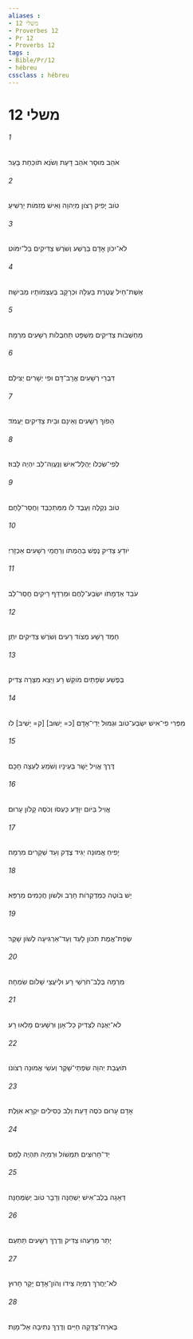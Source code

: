 ```yaml
---
aliases : 
- משלי 12
- Proverbes 12
- Pr 12
- Proverbs 12
tags : 
- Bible/Pr/12
- hébreu
cssclass : hébreu
---
```


# משלי 12

###### 1
אֹהֵב מוּסָר אֹהֵב דָּעַת וְשֹׂנֵא תֹוכַחַת בָּעַר׃
###### 2
טֹוב יָפִיק רָצֹון מֵיְהוָה וְאִישׁ מְזִמֹּות יַרְשִׁיעַ׃
###### 3
לֹא־יִכֹּון אָדָם בְּרֶשַׁע וְשֹׁרֶשׁ צַדִּיקִים בַּל־יִמֹּוט׃
###### 4
אֵשֶׁת־חַיִל עֲטֶרֶת בַּעְלָהּ וּכְרָקָב בְּעַצְמֹותָיו מְבִישָׁה׃
###### 5
מַחְשְׁבֹות צַדִּיקִים מִשְׁפָּט תַּחְבֻּלֹות רְשָׁעִים מִרְמָה׃
###### 6
דִּבְרֵי רְשָׁעִים אֱרָב־דָּם וּפִי יְשָׁרִים יַצִּילֵם׃
###### 7
הָפֹוךְ רְשָׁעִים וְאֵינָם וּבֵית צַדִּיקִים יַעֲמֹד׃
###### 8
לְפִי־שִׂכְלֹו יְהֻלַּל־אִישׁ וְנַעֲוֵה־לֵב יִהְיֶה לָבוּז׃
###### 9
טֹוב נִקְלֶה וְעֶבֶד לֹו מִמְּתַכַּבֵּד וַחֲסַר־לָחֶם׃
###### 10
יֹודֵעַ צַדִּיק נֶפֶשׁ בְּהֶמְתֹּו וְרַחֲמֵי רְשָׁעִים אַכְזָרִי׃
###### 11
עֹבֵד אַדְמָתֹו יִשְׂבַּע־לָחֶם וּמְרַדֵּף רֵיקִים חֲסַר־לֵב׃
###### 12
חָמַד רָשָׁע מְצֹוד רָעִים וְשֹׁרֶשׁ צַדִּיקִים יִתֵּן׃
###### 13
בְּפֶשַׁע שְׂפָתַיִם מֹוקֵשׁ רָע וַיֵּצֵא מִצָּרָה צַדִּיק׃
###### 14
מִפְּרִי פִי־אִישׁ יִשְׂבַּע־טֹוב וּגְמוּל יְדֵי־אָדָם [כ= יָשׁוּב] [ק= יָשִׁיב] לֹו׃
###### 15
דֶּרֶךְ אֱוִיל יָשָׁר בְּעֵינָיו וְשֹׁמֵעַ לְעֵצָה חָכָם׃
###### 16
אֱוִיל בַּיֹּום יִוָּדַע כַּעְסֹו וְכֹסֶה קָלֹון עָרוּם׃
###### 17
יָפִיחַ אֱמוּנָה יַגִּיד צֶדֶק וְעֵד שְׁקָרִים מִרְמָה׃
###### 18
יֵשׁ בֹּוטֶה כְּמַדְקְרֹות חָרֶב וּלְשֹׁון חֲכָמִים מַרְפֵּא׃
###### 19
שְׂפַת־אֱמֶת תִּכֹּון לָעַד וְעַד־אַרְגִּיעָה לְשֹׁון שָׁקֶר׃
###### 20
מִרְמָה בְּלֶב־חֹרְשֵׁי רָע וּלְיֹעֲצֵי שָׁלֹום שִׂמְחָה׃
###### 21
לֹא־יְאֻנֶּה לַצַּדִּיק כָּל־אָוֶן וּרְשָׁעִים מָלְאוּ רָע׃
###### 22
תֹּועֲבַת יְהוָה שִׂפְתֵי־שָׁקֶר וְעֹשֵׂי אֱמוּנָה רְצֹונֹו׃
###### 23
אָדָם עָרוּם כֹּסֶה דָּעַת וְלֵב כְּסִילִים יִקְרָא אִוֶּלֶת׃
###### 24
יַד־חָרוּצִים תִּמְשֹׁול וּרְמִיָּה תִּהְיֶה לָמַס׃
###### 25
דְּאָגָה בְלֶב־אִישׁ יַשְׁחֶנָּה וְדָבָר טֹוב יְשַׂמְּחֶנָּה׃
###### 26
יָתֵר מֵרֵעֵהוּ צַדִּיק וְדֶרֶךְ רְשָׁעִים תַּתְעֵם׃
###### 27
לֹא־יַחֲרֹךְ רְמִיָּה צֵידֹו וְהֹון־אָדָם יָקָר חָרוּץ׃
###### 28
בְּאֹרַח־צְדָקָה חַיִּים וְדֶרֶךְ נְתִיבָה אַל־מָוֶת׃
